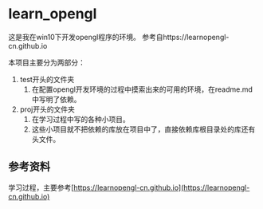 # learn_opengl

这是我在win10下开发opengl程序的环境。
参考自https://learnopengl-cn.github.io

本项目主要分为两部分：

1. test开头的文件夹
    1. 在配置opengl开发环境的过程中摸索出来的可用的环境，在readme.md中写明了依赖。
1. proj开头的文件夹
    1. 在学习过程中写的各种小项目。
    1. 这些小项目就不把依赖的库放在项目中了，直接依赖库根目录处的库还有头文件。

## 参考资料

学习过程，主要参考[https://learnopengl-cn.github.io](https://learnopengl-cn.github.io)